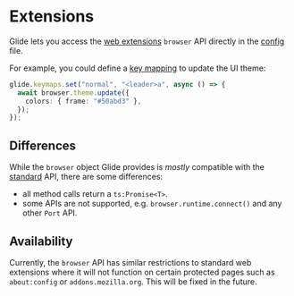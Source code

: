 # Extensions

Glide lets you access the [web extensions](https://developer.mozilla.org/en-US/docs/Mozilla/Add-ons/WebExtensions/Browser_support_for_JavaScript_APIs) `browser` API directly in the [config](config.md) file.

For example, you could define a [key mapping](keys.md) to update the UI theme:

```typescript
glide.keymaps.set("normal", "<leader>a", async () => {
  await browser.theme.update({
    colors: { frame: "#50abd3" },
  });
});
```

## Differences

While the `browser` object Glide provides is _mostly_ compatible with the [standard](https://developer.mozilla.org/en-US/docs/Mozilla/Add-ons/WebExtensions/Browser_support_for_JavaScript_APIs) API, there
are some differences:

- all method calls return a `ts:Promise<T>`.
- some APIs are not supported, e.g. `browser.runtime.connect()` and any other `Port` API.

## Availability

Currently, the `browser` API has similar restrictions to standard web extensions where it will not function on certain protected pages such as `about:config` or `addons.mozilla.org`. This will be fixed in the future.
